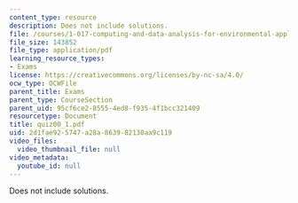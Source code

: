 ```yaml
---
content_type: resource
description: Does not include solutions.
file: /courses/1-017-computing-and-data-analysis-for-environmental-applications-fall-2003/2d1fae925747a28a863982130aa9c119_quiz00_1.pdf
file_size: 143852
file_type: application/pdf
learning_resource_types:
- Exams
license: https://creativecommons.org/licenses/by-nc-sa/4.0/
ocw_type: OCWFile
parent_title: Exams
parent_type: CourseSection
parent_uid: 95cf6ce2-8555-4ed8-f935-4f1bcc321409
resourcetype: Document
title: quiz00_1.pdf
uid: 2d1fae92-5747-a28a-8639-82130aa9c119
video_files:
  video_thumbnail_file: null
video_metadata:
  youtube_id: null
---
```

Does not include solutions.